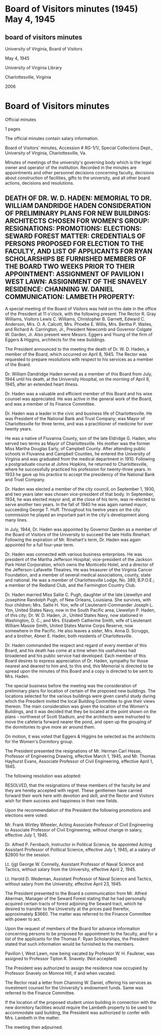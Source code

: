 Board of Visitors minutes (1945) May 4, 1945
============================================

board of visitors minutes
-------------------------

University of Virginia, Board of Visitors

May 4, 1945

University of Virginia Library

Charlottesville, Virginia

2006

Board of Visitors minutes
=========================

Official minutes

1 pages

The official minutes contain salary information.

Board of Visitors' minutes, Accession # RG-1/1/, Special Collections Dept., University of Virginia, Charlottesville, Va.

Minutes of meetings of the university's governing body which is the legal owner and operator of the institution. Recorded in the minutes are appointments and other personnel decisions concerning faculty, decisions about construction of facilities, gifts to the university, and all other board actions, decisions and resolutions.

DEATH OF DR. W. D. HADEN: MEMORIAL TO DR. WILLIAM DANDRIDGE HADEN CONSIDERATION OF PRELIMINARY PLANS FOR NEW BUILDINGS: ARCHITECTS CHOSEN FOR WOMEN'S GROUP: RESIGNATIONS: PROMOTIONS: ELECTIONS: SEWARD FOREST MATTER: CREDENTIALS OF PERSONS PROPOSED FOR ELECTION TO THE FACULTY, AND LIST OF APPLICANTS FOR RYAN SCHOLARSHIPS BE FURNISHED MEMBERS OF THE BOARD TWO WEEKS PRIOR TO THEIR APPOINTMENT: ASSIGNMENT OF PAVILION I WEST LAWN: ASSIGNMENT OF THE SNAVELY RESIDENCE: CHANNING W. DANIEL COMMUNICATION: LAMBETH PROPERTY:
--------------------------------------------------------------------------------------------------------------------------------------------------------------------------------------------------------------------------------------------------------------------------------------------------------------------------------------------------------------------------------------------------------------------------------------------------------------------------------------------------------------------------------------

A special meeting of the Board of Visitors was held on this date in the office of the President at 11 o'clock, with the following present: The Rector R. Gray Williams, Visitors Lewis C. Williams, Christopher B. Garnett, Edward C. Anderson, Mrs. O. A. Calcott, Mrs. Phoebe E. Willis, Mrs. Bertha P. Wailes, and Richard A. Carrington, Jr., President Newcomb and Governor Colgate W. Darden, Jr. Also present were Messrs. Eggers and Young of the firm of Eggers & Higgins, architects for the new buildings.

The President announced to the meeting the death of Dr. W. D. Haden, a member of the Board, which occurred on April 8, 1945. The Rector was requested to prepare resolutions with respect to his services as a member of the Board.

Dr. William Dandridge Haden served as a member of this Board from July, 1944 until his death, at the University Hospital, on the morning of April 8, 1945, after an extended heart illness.

Dr. Haden was a valuable and efficient member of this Board and his wise counsel was appreciated. He was active in the general work of the Board, and was a member of its Finance Committee.

Dr. Haden was a leader in the civic and business life of Charlottesville. He was President of the National Bank and Trust Company; was Mayor of Charlottesville for three terms, and was a practitioner of medicine for over twenty years.

He was a native of Fluvanna County, son of the late Eldridge G. Haden, who served two terms as Mayor of Charlottesville. His mother was the former Miss Martha Douglas Early, of Campbell County. After attending public schools in Fluvanna and Campbell Counties, he entered the University of Virginia and was graduated from the medical department in 1910. Following a postgraduate course at Johns Hopkins, he returned to Charlottesville, where he successfully practiced his profession for twenty-three years. In 1933 he gave up his practice to accept the presidency of the National Bank and Trust Company.

Dr. Haden was elected a member of the city council, on September 1, 1930, and two years later was chosen vice-president of that body. In September, 1934, he was elected mayor and, at the close of his term, was re-elected to serve another two years. In the fall of 1940 he was again named mayor, succeeding George T. Huff. Throughout his twelve years on the city commission he played an important part in the city's development along many lines.

In July, 1944, Dr. Haden was appointed by Governor Darden as a member of the Board of Visitors of the University to succeed the late Hollis Rinehart. Following the expiration of Mr. Rinehart's term, Dr. Haden was again appointed for a full four-year term.

Dr. Haden was connected with various business enterprises. He was president of the Martha Jefferson Hospital; vice-president of the Jackson Park Hotel Corporation, which owns the Monticello Hotel, and a director of the Jefferson-Lafavette Theatres. He was treasurer of the Virginia Cancer Foundation, and a member of several medical associations, county, state and national. He was a member of Charlottesville Lodge, No. 389, B.P.O.E.; a member of the Redland Club, and the Farmington Country Club.

Dr. Haden married Miss Sallie C. Pugh, daughter of the late Llewellyn and Josephine Randolph Pugh, of New Orleans, Louisiana. She survives, with four children; Mrs. Sallie H. Yon, wife of Lieutenant-Commander Joseph L. Yon, United States Navy, now in the South Pacific area; Llewellyn P. Haden, of this city; Dr. W. D. Haden, Jr., United States Navy, now stationed in Washington, D. C.; and Mrs. Elizabeth Catherine Smith, wife of Lieutenant William Massie Smith, United States Marine Corps Reserve, now somewhere in the Pacific. He also leaves a sister, Mrs. Anna D. Scruggs, and a brother, Abner E. Haden, both residents of Charlottesville.

Dr. Haden commanded the respect and regard of every member of this Board, and his death has come at a time when his usefulness had broadened and his public service had developed. Each member of this Board desires to express appreciation of Dr. Haden, sympathy for those nearest and dearest to him and, to this end, this Memorial is directed to be spread upon the minutes of this Board and a copy is directed to be sent to Mrs. Haden.

The special business before the meeting was the consideration of preliminary plans for location of certain of the proposed new buildings. The locations selected for the various buildings were given careful study during which the President invited the local Building Committee to give their views thereon. The main consideration was given the location of the Women's Buildings, and it was decided that they be located at the point shown on the plans - northwest of Scott Stadium, and the architects were instructed to move the cafeteria forward nearer the pond, and open up the grouping of the dormitories to give more air around them.

On motion, it was voted that Eggers & Higgins be selected as the architects for the Women's Dormitory group.

The President presented the resignations of Mr. Herman Carl Hesse, Professor of Engineering Drawing, effective March 1, 1945, and Mr. Thomas Hayhurst Evans, Associate Professor of Civil Engineering, effective April 1, 1945.

The following resolution was adopted:

RESOLVED, that the resignations of these members of the faculty be and they are hereby accepted with regret. These gentlemen have carried forward their work here with devotion and skill, and the Rector and Visitors wish for them success and happiness in their new fields.

Upon the recommendation of the President the following promotions and elections were voted:

Mr. Frank Wirtley Wheeler, Acting Associate Professor of Civil Engineering to Associate Professor of Civil Engineering, without change in salary, effective July 1, 1945.

Dr. Alfred P. Fernbach, Instructor in Political Science, be appointed Acting Assistant Professor of Political Science, effective July 1, 1945, at a salary of $2800 for the session.

Lt. (jg) George W. Connelly, Assistant Professor of Naval Science and Tactics, without salary from the University, effective April 2, 1945.

Lt. Harold D. Wedeman, Assistant Professor of Naval Science and Tactics, without salary from the University, effective April 23, 1945.

The President presented to the Board a communication from Mr. Alfred Akerman, Manager of the Seward Forest stating that he had personally acquired certain tracts of forest adjoining the Seward tract, which he desired to transfer to the University at the prices paid therefor, approximately $3660. The matter was referred to the Finance Committee with power to act.

Upon the request of members of the Board for advance information concerning persons to be proposed for appointment to the faculty, and for a list of the applicants for the Thomas F. Ryan Scholarships, the President stated that such information would be furnished to the members.

Pavilion I, West Lawn, now being vacated by Professor W. H. Faulkner, was assigned to Professor Tipton R. Snavely. (Not accepted)

The President was authorized to assign the residence now occupied by Professor Snavely on Monroe Hill, if and when vacated.

The Rector read a letter from Channing W. Daniel, offering his services as investment counsel for the University's endowment funds. Same was referred to the Finance Committee.

If the location of the proposed student union building in connection with the new dormitory facilities would require the Lambeth property to be used to accommodate said building, the President was authorized to confer with Mrs. Lambeth in the matter.

The meeting then adjourned.